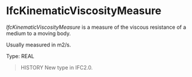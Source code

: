 # IfcKinematicViscosityMeasure

_IfcKinematicViscosityMeasure_ is a measure of the viscous resistance of a medium to a moving body.
<!-- end of short definition -->


Usually measured in m2/s.

Type: REAL

> HISTORY New type in IFC2.0.

